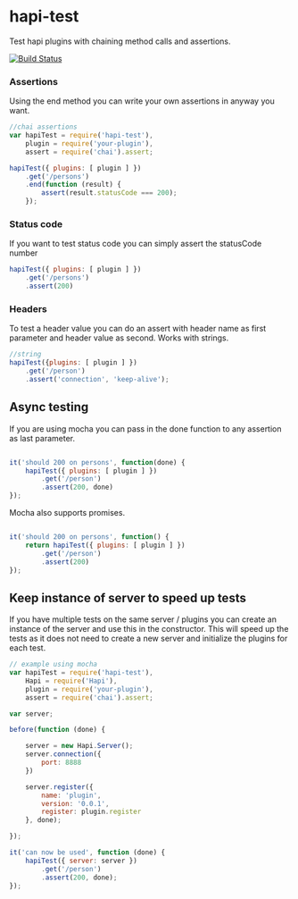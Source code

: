 # hapi-test
Test hapi plugins with chaining method calls and assertions.

[![Build Status](https://travis-ci.org/klokoy/hapi-test.svg?branch=master)](https://travis-ci.org/klokoy/hapi-test)

### Assertions

Using the end method you can write your own assertions in anyway you want.

```javascript
//chai assertions
var hapiTest = require('hapi-test'),
    plugin = require('your-plugin'),
    assert = require('chai').assert;

hapiTest({ plugins: [ plugin ] })
    .get('/persons')
    .end(function (result) {
        assert(result.statusCode === 200);
    });
```

### Status code
If you want to test status code you can simply assert the statusCode number

```javascript
hapiTest({ plugins: [ plugin ] })
    .get('/persons')
    .assert(200)
```

### Headers
To test a header value you can do an assert with header name as first parameter and header value as second. Works with strings.

```javascript
//string
hapiTest({plugins: [ plugin ] })
    .get('/person')
    .assert('connection', 'keep-alive');
```

## Async testing
If you are using mocha you can pass in the done function to any assertion as last parameter.

```javascript

it('should 200 on persons', function(done) {
    hapiTest({ plugins: [ plugin ] })
        .get('/person')
        .assert(200, done)
});
```

Mocha also supports promises.

```javascript

it('should 200 on persons', function() {
    return hapiTest({ plugins: [ plugin ] })
        .get('/person')
        .assert(200)
});
```

## Keep instance of server to speed up tests
If you have multiple tests on the same server / plugins you can create an instance of the server and use this in the constructor. This will speed up the tests as it does not need to create a new server and initialize the plugins for each test.

```javascript
// example using mocha
var hapiTest = require('hapi-test'),
    Hapi = require('Hapi'),
    plugin = require('your-plugin'),
    assert = require('chai').assert;

var server;

before(function (done) {

    server = new Hapi.Server();
    server.connection({
        port: 8888
    })

    server.register({
        name: 'plugin',
        version: '0.0.1',
        register: plugin.register
    }, done);

});

it('can now be used', function (done) {
    hapiTest({ server: server })
        .get('/person')
        .assert(200, done);
});

```
